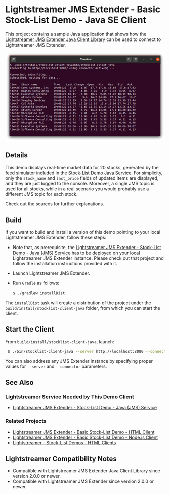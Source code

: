 # Lightstreamer JMS Extender - Basic Stock-List Demo - Java SE Client

<!-- START DESCRIPTION lightstreamer-jms-example-stocklist-client-java -->

This project contains a sample Java application that shows how the [Lightstreamer JMS Extender Java Client Library](https://github.com/Lightstreamer/JMSExtender-lib-client-java) can be used to connect to Lightstreamer JMS Extender.

![Screenshot](screen_large.png)

## Details

This demo displays real-time market data for 20 stocks, generated by the feed simulator included in the [Stock-List Demo Java Service](https://github.com/Lightstreamer/Lightstreamer-JMS-example-StockList-service-java). For simplicity, only the `stock_name` and `last_price` fields of updated items are displayed, and they are just logged to the console. Moreover, a single JMS topic is used for all stocks, while in a real scenario you would probably use a different JMS topic for each stock.

Check out the sources for further explanations.

## Build

If you want to build and install a version of this demo pointing to your local Lightstreamer JMS Extender, follow these steps:

* Note that, as prerequisite, the [Lightstreamer JMS Extender - Stock-List Demo - Java (JMS) Service](https://github.com/Lightstreamer/Lightstreamer-JMS-example-StockList-service-java) has to be deployed on your local Lightstreamer JMS Extender instance. Please check out that project and follow the installation instructions provided with it.

* Launch Lightstreamer JMS Extender.

* Run `Gradle` as follows:

  ```sh
  $ ./gradlew installDist
  ```
The `installDist` task will create a distribution of the project under the `build/install/stocklist-client-java` folder, from which you can start the client.


## Start the Client

From `build/install/stocklist-client-java`, launch:

```sh
 $ ./bin/stocklist-client-java --server http://localhost:8080 --connector ActiveMQ
```
You can also address any JMS Extender instance by specifying proper values for `--server` and `--connector` parameters.

## See Also

### Lightstreamer Service Needed by This Demo Client

<!-- START RELATED_ENTRIES -->
* [Lightstreamer JMS Extender - Stock-List Demo - Java (JMS) Service](https://github.com/Lightstreamer/Lightstreamer-JMS-example-StockList-service-java)

<!-- END RELATED_ENTRIES -->
### Related Projects

* [Lightstreamer JMS Extender - Basic Stock-List Demo - HTML Client](https://github.com/Lightstreamer/Lightstreamer-JMS-example-StockList-client-javascript)
* [Lightstreamer JMS Extender - Basic Stock-List Demo - Node.js Client](https://github.com/Lightstreamer/Lightstreamer-JMS-example-StockList-client-node)
* [Lightstreamer - Stock-List Demos - HTML Clients](https://github.com/Lightstreamer/Lightstreamer-example-StockList-client-javascript)

## Lightstreamer Compatibility Notes

* Compatible with Lightstreamer JMS Extender Java Client Library since version 2.0.0 or newer.
* Compatible with Lightstreamer JMS Extender since version 2.0.0 or newer.
